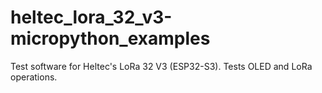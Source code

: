 # heltec_lora_32_v3-micropython_examples
Test software for Heltec's LoRa 32 V3 (ESP32-S3). Tests OLED and LoRa operations.
